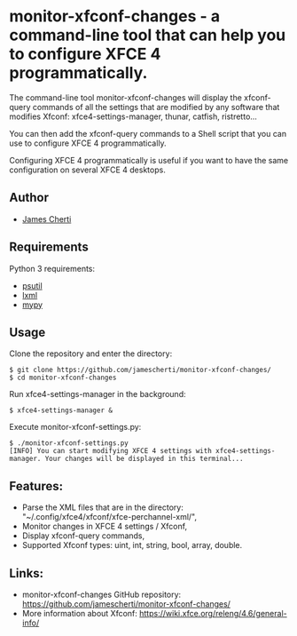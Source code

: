 # monitor-xfconf-changes - a command-line tool that can help you to configure XFCE 4 programmatically.

The command-line tool monitor-xfconf-changes will display the xfconf-query commands of all the settings that are modified by any software that modifies Xfconf: xfce4-settings-manager, thunar, catfish, ristretto...

You can then add the xfconf-query commands to a Shell script that you can use to configure XFCE 4 programmatically.

Configuring XFCE 4 programmatically is useful if you want to have the same configuration on several XFCE 4 desktops.

## Author
- [James Cherti](https://github.com/jamescherti/)

## Requirements

Python 3 requirements:
- [psutil](https://pypi.org/project/psutil/)
- [lxml](https://pypi.org/project/lxml/)
- [mypy](https://pypi.org/project/mypy/)

## Usage

Clone the repository and enter the directory:
```console
$ git clone https://github.com/jamescherti/monitor-xfconf-changes/
$ cd monitor-xfconf-changes
```

Run xfce4-settings-manager in the background:
```console
$ xfce4-settings-manager &
```

Execute monitor-xfconf-settings.py:
```console
$ ./monitor-xfconf-settings.py
[INFO] You can start modifying XFCE 4 settings with xfce4-settings-manager. Your changes will be displayed in this terminal...
```

## Features:
- Parse the XML files that are in the directory: "~/.config/xfce4/xfconf/xfce-perchannel-xml/",
- Monitor changes in XFCE 4 settings / Xfconf,
- Display xfconf-query commands,
- Supported Xfconf types: uint, int, string, bool, array, double.

## Links:
- monitor-xfconf-changes GitHub repository: https://github.com/jamescherti/monitor-xfconf-changes/
- More information about Xfconf: https://wiki.xfce.org/releng/4.6/general-info/
